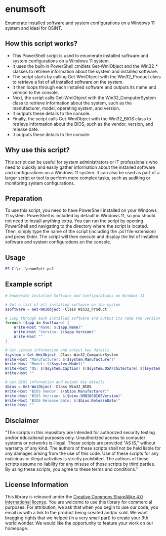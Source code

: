 # enumsoft
Enumerate installed software and system configurations on a Windows 11 system and ideal for OSINT.

## How this script works?

- This PowerShell script is used to enumerate installed software and system configurations on a Windows 11 system.
- It uses the built-in PowerShell cmdlets Get-WmiObject and the Win32_* classes to retrieve information about the system and installed software.
- The script starts by calling Get-WmiObject with the Win32_Product class to retrieve a list of all installed software on the system.
- It then loops through each installed software and outputs its name and version to the console.
- Next, the script calls Get-WmiObject with the Win32_ComputerSystem class to retrieve information about the system, such as the manufacturer, model, operating system, and version.
- It outputs these details to the console.
- Finally, the script calls Get-WmiObject with the Win32_BIOS class to retrieve information about the BIOS, such as the vendor, version, and release date.
- It outputs these details to the console.

## Why use this script?

This script can be useful for system administrators or IT professionals who need to quickly and easily gather information about the installed software and configurations on a Windows 11 system. It can also be used as part of a larger script or tool to perform more complex tasks, such as auditing or monitoring system configurations.

## Preparation

To use this script, you need to have PowerShell installed on your Windows 11 system. PowerShell is included by default in Windows 11, so you should not need to install anything extra. You can run the script by opening PowerShell and navigating to the directory where the script is located. Then, simply type the name of the script (including the .ps1 file extension) and press Enter. The script will then execute and display the list of installed software and system configurations on the console.

## Usage
```powershell
PS C:\> .\enumSoft.ps1
```

## Example script
```powershell
# Enumerate Installed Software and Configurations on Windows 11

# Get a list of all installed software on the system
$software = Get-WmiObject -Class Win32_Product

# Loop through each installed software and output its name and version
foreach ($app in $software) {
    Write-Host "Name: $($app.Name)"
    Write-Host "Version: $($app.Version)"
    Write-Host ""
}

# Get system information and output key details
$system = Get-WmiObject -Class Win32_ComputerSystem
Write-Host "Manufacturer: $($system.Manufacturer)"
Write-Host "Model: $($system.Model)"
Write-Host "OS: $($system.Caption) $($system.OSArchitecture) $($system.Version)"
Write-Host ""

# Get BIOS information and output key details
$bios = Get-WmiObject -Class Win32_BIOS
Write-Host "BIOS Vendor: $($bios.Manufacturer)"
Write-Host "BIOS Version: $($bios.SMBIOSBIOSVersion)"
Write-Host "BIOS Release Date: $($bios.ReleaseDate)"
Write-Host ""
```

## Disclaimer
"The scripts in this repository are intended for authorized security testing and/or educational purposes only. Unauthorized access to computer systems or networks is illegal. These scripts are provided "AS IS," without warranty of any kind. The authors of these scripts shall not be held liable for any damages arising from the use of this code. Use of these scripts for any malicious or illegal activities is strictly prohibited. The authors of these scripts assume no liability for any misuse of these scripts by third parties. By using these scripts, you agree to these terms and conditions."

## License Information

This library is released under the [Creative Commons ShareAlike 4.0 International license](https://creativecommons.org/licenses/by-sa/4.0/). You are welcome to use this library for commercial purposes. For attribution, we ask that when you begin to use our code, you email us with a link to the product being created and/or sold. We want bragging rights that we helped (in a very small part) to create your 9th world wonder. We would like the opportunity to feature your work on our homepage.
